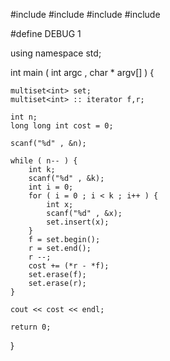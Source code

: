 #include <cstdio>
#include <cstdlib>
#include <iostream>
#include <set>

#define DEBUG 1

using namespace std;

int main ( int argc , char * argv[] ) {

	multiset<int> set;
	multiset<int> :: iterator f,r;

	int n;
	long long int cost = 0;

	scanf("%d" , &n);

	while ( n-- ) {
		int k;
		scanf("%d" , &k);
		int i = 0;
		for ( i = 0 ; i < k ; i++ ) {
			int x;
			scanf("%d" , &x);
			set.insert(x);
		}
		f = set.begin();
		r = set.end();
		r --;
		cost += (*r - *f);
		set.erase(f);
		set.erase(r);
	}

	cout << cost << endl;

	return 0;
}
